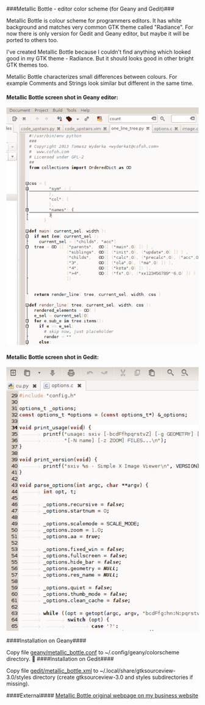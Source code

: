 ###Metallic Bottle - editor color scheme (for Geany and Gedit)###

Metallic Bottle is colour scheme for programmers editors. It has white background and matches very common GTK theme called "Radiance". For now there is only version for Gedit and Geany editor, but maybe it will be ported to others too.

I've created Metallic Bottle because I couldn't find anything which looked good in my GTK theme - Radiance. But it should looks good in other bright GTK themes too.

Metallic Bottle characterizes small differences between colours. For example Comments and Strings look similar but different in the same time.

#### Metallic Bottle screen shot in Geany editor:
![Metallic Bottle screen shot in Geany editor](screenshot-geany.png?raw=true)

#### Metallic Bottle screen shot in Gedit:
![Metallic Bottle screen shot in Gedit](screenshot-gedit.png?raw=true)

####Installation on Geany####

Copy file [geany/metallic_bottle.conf](geany/metallic_bottle.conf) to ~/.config/geany/colorscheme directory.

####Installation on Gedit####

Copy file [gedit/metallic_bottle.xml](gedit/metallic_bottle.xml) to ~/.local/share/gtksourceview-3.0/styles directory (create gtksourceview-3.0 and styles subdirectories if missing).

####External####
[Metallic Bottle original webpage on my business website](http://www.cofoh.com/mettalic_bottle)


